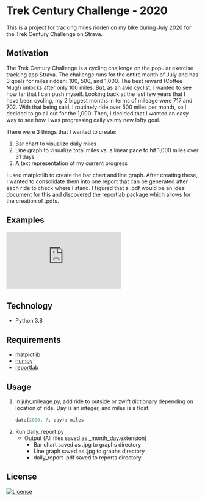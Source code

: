 # Trek Century Challenge - 2020  
This is a project for tracking miles ridden on my bike during July 2020 for the Trek Century Challenge on Strava. 

## Motivation
The Trek Century Challenge is a cycling challenge on the popular exercise tracking app Strava. The challenge runs for the entire month of July and has 3 goals for miles ridden: 100, 500, and 1,000. The best reward (Coffee Mug!) unlocks after only 100 miles. But, as an avid cyclist, I wanted to see how far that I can push myself. Looking back at the last few years that I have been cycling, my 2 biggest months in terms of mileage were 717 and 702. With that being said, I routinely ride over 500 miles per month, so I decided to go all out for the 1,000. Then, I decided that I wanted an easy way to see how I was progressing daily vs my new lofty goal.  

There were 3 things that I wanted to create:
1. Bar chart to visualize daily miles  
2. Line graph to visualize total miles vs. a linear pace to hit 1,000 miles over 31 days  
3. A text representation of my current progress

I used matplotlib to create the bar chart and line graph. After creating these, I wanted to consolidate them into one report that can be generated after each ride to check where I stand. I figured that a .pdf would be an ideal document for this and discovered the reportlab package which allows for the creation of .pdfs.

## Examples
![example](https://github.com/dcribb19/trek_century_challenge/blob/master/reports/daily_report_07_18.pdf)

## Technology  
- Python 3.8

## Requirements
- [matplotlib](https://matplotlib.org/)
- [numpy](https://numpy.org/)
- [reportlab](https://www.reportlab.com/dev/opensource/)

## Usage

1. In july_mileage.py, add ride to outside or zwift dictionary depending on location of ride. Day is an integer, and miles is a float.
    ```python
    date(2020, 7, day): miles
    ```
2. Run daily_report.py
    - Output (All files saved as _month_day.extension)
        - Bar chart saved as .jpg to graphs directory
        - Line graph saved as .jpg to graphs directory
        - daily_report .pdf saved to reports directory


## License
[![License](https://img.shields.io/badge/License-BSD%202--Clause-orange.svg)](https://opensource.org/licenses/BSD-2-Clause)